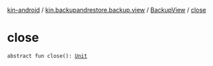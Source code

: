 [kin-android](../../index.md) / [kin.backupandrestore.backup.view](../index.md) / [BackupView](index.md) / [close](./close.md)

# close

`abstract fun close(): `[`Unit`](https://kotlinlang.org/api/latest/jvm/stdlib/kotlin/-unit/index.html)